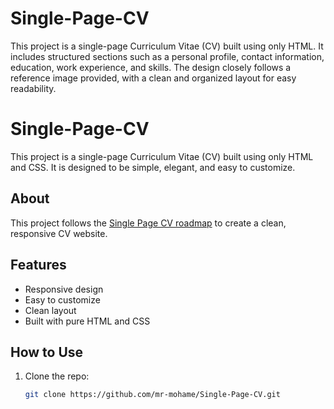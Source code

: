 # Single-Page-CV
This project is a single-page Curriculum Vitae (CV) built using only HTML. It includes structured sections such as a personal profile, contact information, education, work experience, and skills. The design closely follows a reference image provided, with a clean and organized layout for easy readability.
# Single-Page-CV

This project is a single-page Curriculum Vitae (CV) built using only HTML 
and CSS. It is designed to be simple, elegant, and easy to customize.

## About

This project follows the [Single Page CV 
roadmap](https://roadmap.sh/projects/single-page-cv) to create a clean, 
responsive CV website.

## Features

- Responsive design
- Easy to customize
- Clean layout
- Built with pure HTML and CSS

## How to Use

1. Clone the repo:
   ```bash
   git clone https://github.com/mr-mohame/Single-Page-CV.git


